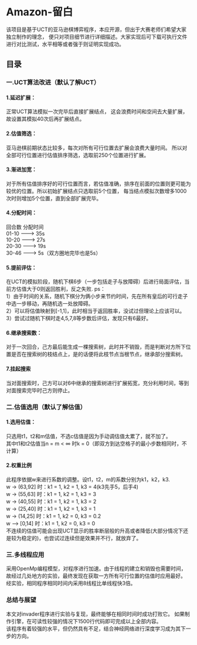 # Amazon-留白
  该项目是基于UCT的亚马逊棋博弈程序，本应开源，但出于大赛老师们希望大家独立制作的理念，
  便只对项目细节进行详细描述。大家实现后可下载可执行文件进行对比测试，水平相等或者强于则证明实现成功。


## 目录
### 一.UCT算法改进（默认了解UCT）
  #### 1.延迟扩展：
  正常UCT算法模拟一次完毕后直接扩展结点，
  这会浪费时间和空间去大量扩展，故设置其模拟40次后再扩展结点。
  #### 2.估值筛选：
  亚马逊棋前期状态比较多，每次对所有可行位置去扩展会浪费大量时间。
  所以对全部可行位置进行估值排序筛选，选取前250个位置进行扩展。
  #### 3.渐进加宽：
  对于所有估值排序好的可行位置而言，若估值准确，排序在前面的位置则更可能为较优的位置。所以初始扩展结点只选取前5个位置，
  每当结点模拟次数增多1000次时则增加5个位置，直到全部扩展完毕。
  #### 4.分配时间：
  回合数    分配时间  
  01-10 --->       35s  
  10-20  --->      27s  
  20-30  --->      19s  
  30-46   --->     5s（双方圈地完毕也是5s）
  #### 5.提前评估：
  在UCT的模拟阶段，随机下棋6步（一步包括走子与放障碍）后进行局面评估，当前方估值大于0则返回胜利，反之失败.
  ps：  
  1）由于时间的关系，随机下棋分为俩小步来节约时间，先在所有皇后的可行走子中选一步移动，再随机选一处放障碍。  
  2）可以将估值映射到[-1,1]，此时相当于返回胜率，没试过但理论上应该可以。  
  3）尝试过随机下棋时走4,5,7,8等步数后评估，发现只有6最好。
  #### 6.继承搜索数：
  对于一次回合，己方最后能生成一棵搜索树，此时并不销毁，而是判断对方所下位置是否在搜索树的枝结点上，是的话便将此枝节点当根节点，继承部分搜索树。
  #### 7.挂起搜索
  当对面搜索时，己方可以对6中继承的搜索树进行扩展拓宽，充分利用时间，等到对面搜索完毕时己方则停止。
### 二.估值选用（默认了解估值）
 #### 1.选用估值：
 只选用t1，t2和m估值，不选c估值是因为手动调估值太累了，就不加了。  
 其中t1和t2估值当n = m < ∞ 时k = 0（即双方到达空格子的最小步数相同时，不计算）
 #### 2.权重比例
此程序依据w来进行系数的调整。设t1，t2，m的系数分别为k1，k2，k3.  
 w -> (63,92] 时：k1 = 1, k2 = 1, k3 = 4(k3先手5，后手4)  
 w -> (55,63] 时：k1 = 1, k2 = 1, k3 = 3  
 w -> (40,55] 时：k1 = 1, k2 = 1, k3 = 2   
 w -> (25,40] 时：k1 = 1, k2 = 1, k3 = 1  
 w -> (14,25] 时：k1 = 1, k2 = 0, k3 = 0.2  
 w --> [0,14]  时：k1 = 1, k2 = 0, k3 = 0  
 不连续的估值可能会出现UCT显示的胜率断层般的升高或者降低(大部分情况下还是较为稳定的)，也尝试过连续但是效果并不行，就放弃了。
### 三.多线程应用
采用OpenMp编程模型，对程序进行加速。由于线程的建立和销毁也需要时间，  
故经过几处地方的实验，最终发现在获取一方所有可行位置的估值时应用最好。  
经实验，相同程序相同时间内采用8线程比单线程快3倍。
### 总结与展望
本文对invader程序进行实验与复现，最终能够在相同时间时成功打败它。
如果制作引擎，在可读性较强的情况下1500行代码即可完成以上全部内容。  
该程序有着较强的水平，但仍然具有不足，结合神经网络进行深度学习成为其下一步的方向。




  
  
  
  
  

